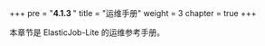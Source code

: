 +++
pre = "<b>4.1.3 </b>"
title = "运维手册"
weight = 3
chapter = true
+++

本章节是 ElasticJob-Lite 的运维参考手册。

